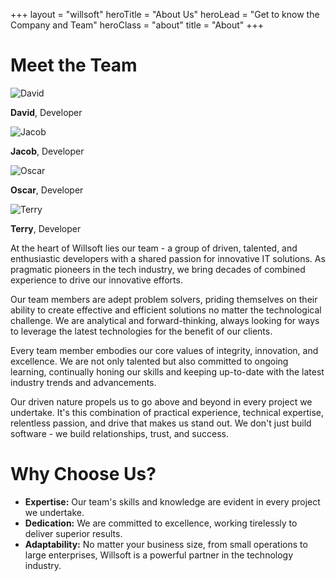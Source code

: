 +++
layout = "willsoft"
heroTitle = "About Us"
heroLead = "Get to know the Company and Team"
heroClass = "about"
title = "About"
+++

<h1>Meet the Team</h1>
<div class="team-gallery mb20 mt20">
  <div class="member"><img src="/assets/team/david.jpg" alt="David"><p><b>David</b>, Developer</p></div>
  <div class="member"><img src="/assets/team/jacob.jpg" alt="Jacob"><p><b>Jacob</b>, Developer</p></div>
  <div class="member"><img src="/assets/team/oscar.jpg" alt="Oscar"><p><b>Oscar</b>, Developer</p></div>
  <div class="member"><img src="/assets/team/terry.jpg" alt="Terry"><p><b>Terry</b>, Developer</p></div>
</div>
<p>At the heart of Willsoft lies our team - a group of driven, talented, and enthusiastic developers with a shared passion for innovative IT solutions. As pragmatic pioneers in the tech industry, we bring decades of combined experience to drive our innovative efforts.</p>
<p>Our team members are adept problem solvers, priding themselves on their ability to create effective and efficient solutions no matter the technological challenge. We are analytical and forward-thinking, always looking for ways to leverage the latest technologies for the benefit of our clients.</p>
<p>Every team member embodies our core values of integrity, innovation, and excellence. We are not only talented but also committed to ongoing learning, continually honing our skills and keeping up-to-date with the latest industry trends and advancements.</p>
<p>Our driven nature propels us to go above and beyond in every project we undertake. It's this combination of practical experience, technical expertise, relentless passion, and drive that makes us stand out. We don't just build software - we build relationships, trust, and success.</p>
<h1>Why Choose Us?</h1>
<ul>
  <li><strong>Expertise:</strong> Our team's skills and knowledge are evident in every project we undertake.</li>
  <li><strong>Dedication:</strong> We are committed to excellence, working tirelessly to deliver superior results.</li>
  <li><strong>Adaptability:</strong> No matter your business size, from small operations to large enterprises, Willsoft is a powerful partner in the technology industry.</li>
</ul>
